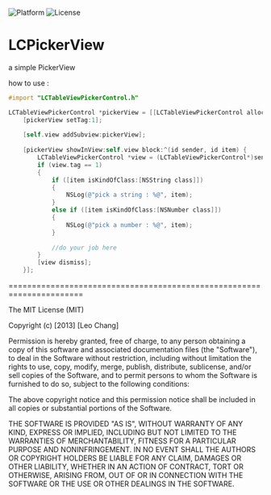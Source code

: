 ![Platform](https://img.shields.io/badge/platform-iOS-green.svg)
![License](https://img.shields.io/badge/License-MIT%20License-orange.svg)

LCPickerView
============

a simple PickerView

how to use : 

```objective-c
#import "LCTableViewPickerControl.h"

LCTableViewPickerControl *pickerView = [[LCTableViewPickerControl alloc] initWithFrame:CGRectMake(0, self.view.frame.size.height, kPickerControlWidth, kPickerControlAgeHeight) title:@"Please pick an item" value:_pickValue items:@[@"item1",@"item2",@"item3",@"item4",@"item5",@"item6"]];
    [pickerView setTag:1];
    
    [self.view addSubview:pickerView];
    
    [pickerView showInView:self.view block:^(id sender, id item) {
        LCTableViewPickerControl *view = (LCTableViewPickerControl*)sender;
        if (view.tag == 1)
        {
            if ([item isKindOfClass:[NSString class]])
            {
                NSLog(@"pick a string : %@", item);
            }
            else if ([item isKindOfClass:[NSNumber class]])
            {
                NSLog(@"pick a number : %@", item);
            }
            
            //do your job here
        }
        [view dismiss];
    }];

```

======================================================================

The MIT License (MIT)

Copyright (c) [2013] [Leo Chang]

Permission is hereby granted, free of charge, to any person obtaining a copy of
this software and associated documentation files (the "Software"), to deal in
the Software without restriction, including without limitation the rights to
use, copy, modify, merge, publish, distribute, sublicense, and/or sell copies of
the Software, and to permit persons to whom the Software is furnished to do so,
subject to the following conditions:

The above copyright notice and this permission notice shall be included in all
copies or substantial portions of the Software.

THE SOFTWARE IS PROVIDED "AS IS", WITHOUT WARRANTY OF ANY KIND, EXPRESS OR
IMPLIED, INCLUDING BUT NOT LIMITED TO THE WARRANTIES OF MERCHANTABILITY, FITNESS
FOR A PARTICULAR PURPOSE AND NONINFRINGEMENT. IN NO EVENT SHALL THE AUTHORS OR
COPYRIGHT HOLDERS BE LIABLE FOR ANY CLAIM, DAMAGES OR OTHER LIABILITY, WHETHER
IN AN ACTION OF CONTRACT, TORT OR OTHERWISE, ARISING FROM, OUT OF OR IN
CONNECTION WITH THE SOFTWARE OR THE USE OR OTHER DEALINGS IN THE SOFTWARE.
